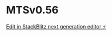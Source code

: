 # MTSv0.56

[Edit in StackBlitz next generation editor ⚡️](https://stackblitz.com/~/github.com/ajwwong/MTSv0.56)